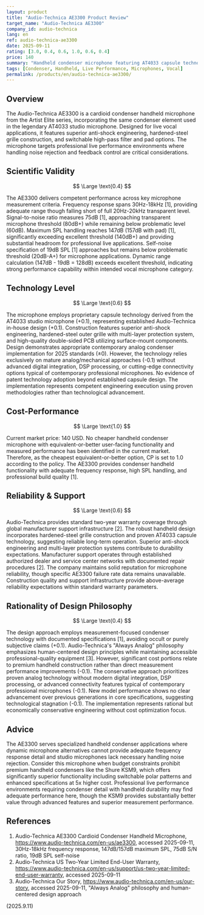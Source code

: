 ```yaml
---
layout: product
title: "Audio-Technica AE3300 Product Review"
target_name: "Audio-Technica AE3300"
company_id: audio-technica
lang: en
ref: audio-technica-ae3300
date: 2025-09-11
rating: [3.0, 0.4, 0.6, 1.0, 0.6, 0.4]
price: 140
summary: "Handheld condenser microphone featuring AT4033 capsule technology with robust construction and reasonable cost-performance for specialized live vocal applications"
tags: [Condenser, Handheld, Live Performance, Microphones, Vocal]
permalink: /products/en/audio-technica-ae3300/
---
```

## Overview

The Audio-Technica AE3300 is a cardioid condenser handheld microphone from the Artist Elite series, incorporating the same condenser element used in the legendary AT4033 studio microphone. Designed for live vocal applications, it features superior anti-shock engineering, hardened-steel grille construction, and switchable high-pass filter and pad options. The microphone targets professional live performance environments where handling noise rejection and feedback control are critical considerations.

## Scientific Validity

$$ \Large \text{0.4} $$

The AE3300 delivers competent performance across key microphone measurement criteria. Frequency response spans 30Hz-18kHz [1], providing adequate range though falling short of full 20Hz-20kHz transparent level. Signal-to-noise ratio measures 75dB [1], approaching transparent microphone threshold (80dB+) while remaining below problematic level (60dB). Maximum SPL handling reaches 147dB (157dB with pad) [1], significantly exceeding excellent threshold (140dB+) and providing substantial headroom for professional live applications. Self-noise specification of 19dB SPL [1] approaches but remains below problematic threshold (20dB-A+) for microphone applications. Dynamic range calculation (147dB - 19dB = 128dB) exceeds excellent threshold, indicating strong performance capability within intended vocal microphone category.

## Technology Level

$$ \Large \text{0.6} $$

The microphone employs proprietary capsule technology derived from the AT4033 studio microphone (+0.1), representing established Audio-Technica in-house design (+0.1). Construction features superior anti-shock engineering, hardened-steel outer grille with multi-layer protection system, and high-quality double-sided PCB utilizing surface-mount components. Design demonstrates appropriate contemporary analog condenser implementation for 2025 standards (±0). However, the technology relies exclusively on mature analog/mechanical approaches (-0.1) without advanced digital integration, DSP processing, or cutting-edge connectivity options typical of contemporary professional microphones. No evidence of patent technology adoption beyond established capsule design. The implementation represents competent engineering execution using proven methodologies rather than technological advancement.

## Cost-Performance

$$ \Large \text{1.0} $$

Current market price: 140 USD. No cheaper handheld condenser microphone with equivalent-or-better user-facing functionality and measured performance has been identified in the current market. Therefore, as the cheapest equivalent-or-better option, CP is set to 1.0 according to the policy. The AE3300 provides condenser handheld functionality with adequate frequency response, high SPL handling, and professional build quality [1].

## Reliability & Support

$$ \Large \text{0.6} $$

Audio-Technica provides standard two-year warranty coverage through global manufacturer support infrastructure [2]. The robust handheld design incorporates hardened-steel grille construction and proven AT4033 capsule technology, suggesting reliable long-term operation. Superior anti-shock engineering and multi-layer protection systems contribute to durability expectations. Manufacturer support operates through established authorized dealer and service center networks with documented repair procedures [2]. The company maintains solid reputation for microphone reliability, though specific AE3300 failure rate data remains unavailable. Construction quality and support infrastructure provide above-average reliability expectations within standard warranty parameters.

## Rationality of Design Philosophy

$$ \Large \text{0.4} $$

The design approach employs measurement-focused condenser technology with documented specifications [1], avoiding occult or purely subjective claims (+0.1). Audio-Technica's "Always Analog" philosophy emphasizes human-centered design principles while maintaining accessible professional-quality equipment [3]. However, significant cost portions relate to premium handheld construction rather than direct measurement performance improvements (-0.1). The conservative approach prioritizes proven analog technology without modern digital integration, DSP processing, or advanced connectivity features typical of contemporary professional microphones (-0.1). New model performance shows no clear advancement over previous generations in core specifications, suggesting technological stagnation (-0.1). The implementation represents rational but economically conservative engineering without cost optimization focus.

## Advice

The AE3300 serves specialized handheld condenser applications where dynamic microphone alternatives cannot provide adequate frequency response detail and studio microphones lack necessary handling noise rejection. Consider this microphone when budget constraints prohibit premium handheld condensers like the Shure KSM9, which offers significantly superior functionality including switchable polar patterns and enhanced specifications at 5x higher cost. Professional live performance environments requiring condenser detail with handheld durability may find adequate performance here, though the KSM9 provides substantially better value through advanced features and superior measurement performance.

## References

1. Audio-Technica AE3300 Cardioid Condenser Handheld Microphone, https://www.audio-technica.com/en-us/ae3300, accessed 2025-09-11, 30Hz-18kHz frequency response, 147dB/157dB maximum SPL, 75dB S/N ratio, 19dB SPL self-noise
2. Audio-Technica US Two-Year Limited End-User Warranty, https://www.audio-technica.com/en-us/support/us-two-year-limited-end-user-warranty, accessed 2025-09-11
3. Audio-Technica Our Story, https://www.audio-technica.com/en-us/our-story, accessed 2025-09-11, "Always Analog" philosophy and human-centered design approach

(2025.9.11)